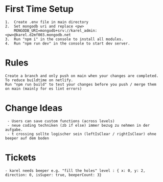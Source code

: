 # First Time Setup
    1.  Create .env file in main directory
    2.  Set mongodb uri and replace <pw>
        MONGODB_URI=mongodb+srv://karel_admin:<pw>@karel.d2mf003.mongodb.net
    3.  Run "npm i" in the console to install all modules.
    4.  Run "npm run dev" in the console to start dev server.
    
# Rules
    Create a branch and only push on main when your changes are completed. To reduce buildtime on netlify.
    Run "npm run build" to test your changes before you push / merge them on main (mainly for es lint errors)

# Change Ideas
     - Users can save custom functions (across levels)
     - neue coding techniken (zb if else) immer bezug zu nehmen in der aufgabe.
     - t crossing sollte logischer sein (leftIsClear / rightIsClear) ohne beeper auf dem boden
# Tickets
    - karel needs beeper e.g. "fill the holes" level : { x: 0, y: 2, direction: 0, isSuper: true, beeperCount: 3}